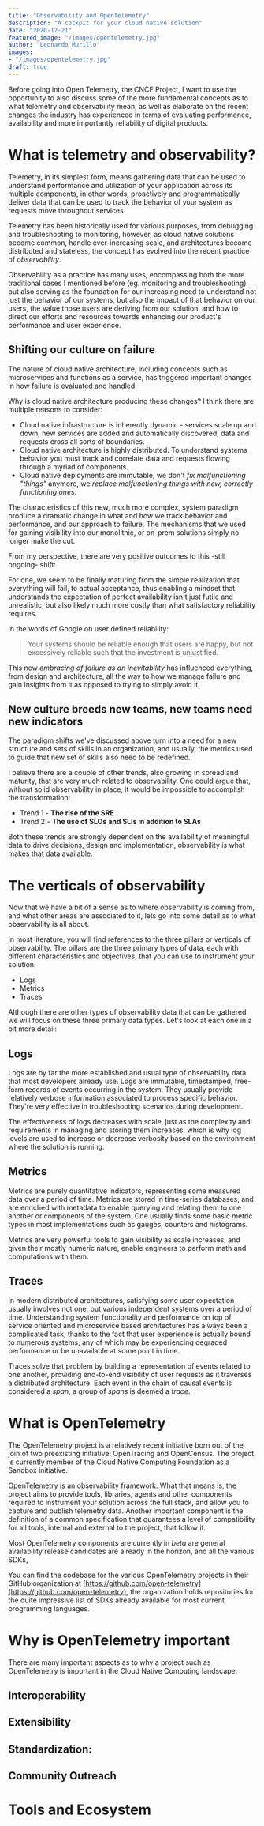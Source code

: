 ```yaml
---
title: "Observability and OpenTelemetry"
description: "A cockpit for your cloud native solution"
date: "2020-12-21"
featured_image: "/images/opentelemetry.jpg"
author: "Leonardo Murillo"
images:
- "/images/opentelemetry.jpg"
draft: true
---
```

Before going into Open Telemetry, the CNCF Project, I want to use the opportunity to also discuss some of the more fundamental concepts as to what telemetry and observability mean, as well as elaborate on the recent changes the industry has experienced in terms of evaluating performance, availability and more importantly reliability of digital products.

# What is telemetry and observability?

Telemetry, in its simplest form, means gathering data that can be used to understand performance and utilization of your application across its multiple components, in other words, proactively and programmatically deliver data that can be used to track the behavior of your system as  requests move throughout services.

Telemetry has been historically used for various purposes, from debugging and troubleshooting to monitoring, however, as cloud native solutions become common, handle ever-increasing scale, and architectures become distributed and stateless, the concept has evolved into the recent practice of _observability_.

Observability as a practice has many uses, encompassing both the more traditional cases I mentioned before (eg. monitoring and troubleshooting), but also serving as the foundation for our increasing need to understand not just the behavior of our systems, but also the impact of that behavior on our users, the value those users are deriving from our solution, and how to direct our efforts and resources towards enhancing our product's performance and user experience.

## Shifting our culture on failure

The nature of cloud native architecture, including concepts such as microservices and functions as a service, has triggered important changes in how failure is evaluated and handled.

Why is cloud native architecture producing these changes? I think there are multiple reasons to consider: 

- Cloud native infrastructure is inherently dynamic - services scale up and down, new services are added and automatically discovered, data and requests cross all sorts of boundaries.
- Cloud native architecture is highly distributed. To understand systems behavior you must track and correlate data and requests flowing through a myriad of components.
- Cloud native deployments are immutable, we don't _fix malfunctioning "things"_ anymore, we _replace malfunctioning things with new, correctly functioning ones_.

The characteristics of this new, much more complex, system paradigm produce a dramatic change in what and how we track behavior and performance, and our approach to failure. The mechanisms that we used for gaining visibility into our monolithic, or on-prem solutions simply no longer make the cut.

From my perspective, there are very positive outcomes to this -still ongoing- shift:

For one, we seem to be finally maturing from the simple realization that everything will fail, to actual acceptance, thus enabling a mindset that understands the expectation of perfect availability isn't just futile and unrealistic, but also likely much more costly than what satisfactory reliability requires.

In the words of Google on user defined reliability:

> Your systems should be reliable enough that users are happy, but not excessively reliable such that the investment is unjustified.

This new _embracing of failure as an inevitability_ has influenced everything, from design and architecture, all the way to how we manage failure and gain insights from it as opposed to trying to simply avoid it.

## New culture breeds new teams, new teams need new indicators

The paradigm shifts we've discussed above turn into a need for a new structure and sets of skills in an organization, and usually, the metrics used to guide that new set of skills also need to be redefined.

I believe there are a couple of other trends, also growing in spread and maturity, that are very much related to observability. One could argue that, without solid observability in place, it would be impossible to accomplish the transformation:

- Trend 1 - **The rise of the SRE**
- Trend 2 - **The use of SLOs and SLIs in addition to SLAs**

Both these trends are strongly dependent on the availability of meaningful data to drive decisions, design and implementation, observability is what makes that data available.

# The verticals of observability

Now that we have a bit of a sense as to where observability is coming from, and what other areas are associated to it, lets go into some detail as to what observability is all about.

In most literature, you will find references to the three pillars or verticals of observability. The pillars are the three primary types of data, each with different characteristics and objectives, that you can use to instrument your solution:

- Logs
- Metrics
- Traces

Although there are other types of observability data that can be gathered, we will focus on these three primary data types. Let's look at each one in a bit more detail:

## Logs

Logs are by far the more established and usual type of observability data that most developers already use. Logs are immutable, timestamped, free-form records of events occurring in the system. They usually provide relatively verbose information associated to process specific behavior. They're very effective in troubleshooting scenarios during development.

The effectiveness of logs decreases with scale, just as the complexity and requirements in managing and storing them increases, which is why log levels are used to increase or decrease verbosity based on the environment where the solution is running.

## Metrics

Metrics are purely quantitative indicators, representing some measured data over a period of time. Metrics are stored in time-series databases, and are enriched with metadata to enable querying and relating them to one another or components of the system. One usually finds some basic metric types in most implementations such as gauges, counters and histograms.

Metrics are very powerful tools to gain visibility as scale increases, and given their mostly numeric nature, enable engineers to perform math and computations with them.

## Traces

In modern distributed architectures, satisfying some user expectation usually involves not one, but various independent systems over a period of time. Understanding system functionality and performance on top of service oriented and microservice based architectures has always been a complicated task, thanks to the fact that user experience is actually bound to numerous systems, any of which may be experiencing degraded performance or be unavailable at some point in time.

Traces solve that problem by building a representation of events related to one another, providing end-to-end visibility of user requests as it traverses a distributed architecture. Each event in the chain of causal events is considered a _span_, a group of _spans_ is deemed a _trace_.

# What is OpenTelemetry

The OpenTelemetry project is a relatively recent initiative born out of the join of two preexisting initiative: OpenTracing and OpenCensus. The project is currently member of the Cloud Native Computing Foundation as a Sandbox initiative.

OpenTelemetry is an observability framework. What that means is, the project aims to provide tools, libraries, agents and other components required to instrument your solution across the full stack, and allow you to capture and publish telemetry data. Another important component is the definition of a common specification that guarantees a level of compatibility for all tools, internal and external to the project, that follow it.

Most OpenTelemetry components are currently in _beta_ are general availability release candidates are already in the horizon, and all the various SDKs, 

You can find the codebase for the various OpenTelemetry projects in their GitHub organization at [https://github.com/open-telemetry](https://github.com/open-telemetry), the organization holds repositories for the quite impressive list of SDKs already available for most current programming languages.

# Why is OpenTelemetry important

There are many important aspects as to why a project such as OpenTelemetry is important in the Cloud Native Computing landscape:

## Interoperability


## Extensibility

## Standardization:

## Community Outreach

# Tools and Ecosystem